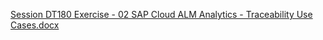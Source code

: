 [Session DT180 Exercise - 02 SAP Cloud ALM Analytics - Traceability Use Cases.docx](https://github.com/SAP-samples/teched2022-DT180/files/9871343/Session.DT180.Exercise.-.02.SAP.Cloud.ALM.Analytics.-.Traceability.Use.Cases.docx)
